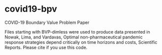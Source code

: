 # covid19-bpv
COVID-19 Boundary Value Problem Paper

Files starting with BVP-dimless were used to produce data presented in Nowak, Lima, and Vardavas, Optimal non-pharmaceutical pandemic response strategies depend critically on time horizons and costs, Scientific Reports. Please cite if you use this code. 
